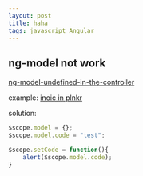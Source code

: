 ```yaml
---
layout: post
title: haha
tags: javascript Angular
---
```

## ng-model not work
[ng-model-undefined-in-the-controller](http://stackoverflow.com/questions/22762725/)

example: [inoic in plnkr](http://plnkr.co/edit/X8CpI0DlHTgSgxHeuptw?p=preview)

solution:
```js
$scope.model = {};
$scope.model.code = "test";

$scope.setCode = function(){
    alert($scope.model.code);
}
```
